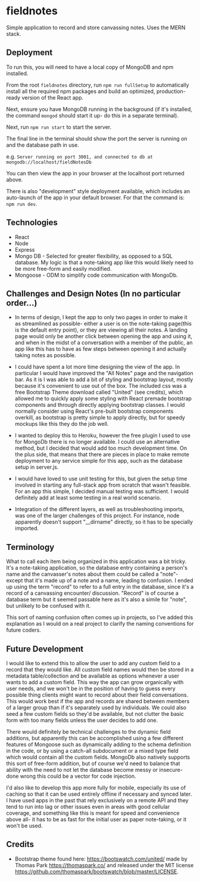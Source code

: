 # fieldnotes
Simple application to record and store canvassing notes. Uses the MERN stack.

## Deployment
To run this, you will need to have a local copy of MongoDB and npm installed.

From the root `fieldnotes` directory, run `npm run fullSetup` to automatically install all the required npm packages and build an optimized, production-ready version of the React app.

Next, ensure you have MongoDB running in the background (if it's installed, the command `mongod` should start it up- do this in a separate terminal).

Next, run `npm run start` to start the server.

The final line in the terminal should show the port the server is running on and the database path in use.

e.g. `Server running on port 3001, and connected to db at mongodb://localhost/fieldNotesDb`

You can then view the app in your browser at the localhost port returned above.

There is also "development" style deployment available, which includes an auto-launch of the app in your default browser. For that the command is: `npm run dev`.

## Technologies
* React
* Node
* Express
* Mongo DB - Selected for greater flexibility, as opposed to a SQL database. My logic is that a note-taking app like this would likely need to be more free-form and easily modified.
* Mongoose - ODM to simplify code communication with MongoDb.

## Challenges and Design Notes (In no particular order...)
* In terms of design, I kept the app to only two pages in order to make it as streamlined as possible- either a user is on the note-taking page(this is the default entry point), or they are viewing all their notes. A landing page would only be another click between opening the app and using it, and when in the midst of a conversation with a member of the public, an app like this has to have as few steps between opening it and actually taking notes as possible.

* I could have spent a lot more time designing the view of the app. In particular I would have improved the "All Notes" page and the navigation bar. As it is I was able to add a bit of styling and bootstrap layout, mostly because it's convenient to use out of the box. The included css was a free Bootstrap Theme download called "United" (see credits), which allowed me to quickly apply some styling with React premade bootstrap components and through directly applying bootstrap classes. I would normally consider using React's pre-built bootstrap components overkill, as bootstrap is pretty simple to apply directly, but for speedy mockups like this they do the job well.

* I wanted to deploy this to Heroku, however the free plugin I used to use for MongoDb there is no longer available. I could use an alternative method, but I decided that would add too much development time. On the plus side, that means that there are pieces in place to make remote deployment to any service simple for this app, such as the database setup in server.js.

* I would have loved to use unit testing for this, but given the setup time involved in starting any full-stack app from scratch that wasn't feasible. For an app this simple, I decided manual testing was sufficient. I would definitely add at least some testing in a real world scenario.

* Integration of the different layers, as well as troubleshooting imports, was one of the larger challenges of this project. For instance, node apparently doesn't support "__dirname" directly, so it has to be specially imported.

## Terminology
What to call each item being organized in this application was a bit tricky. It's a note-taking application, so the database entry containing a person's name and the canvasser's notes about them could be called a "note"- except that it's made up of a note and a name, leading to confusion. I ended up using the term "record" to refer to a full entry in the database, since it's a record of a canvassing encounter/ discussion. "Record" is of course a database term but it seemed passable here as it's also a simile for "note", but unlikely to be confused with it.

This sort of naming confusion often comes up in projects, so I've added this explanation as I would on a real project to clarify the naming conventions for future coders.

## Future Development
I would like to extend this to allow the user to add any custom field to a record that they would like. All custom field names would then be stored in a metadata table/collection and be available as options whenever a user wants to add a custom field. This way the app can grow organically with user needs, and we won't be in the position of having to guess every possible thing clients might want to record about their field conversations. This would work best if the app and records are shared between members of a larger group than if it's separately used by individuals. We could also seed a few custom fields so they'd be available, but not clutter the basic form with too many fields unless the user decides to add one.

There would definitely be technical challenges to the dynamic field additions, but apparently this can be accomplished using a few different features of Mongoose such as dynamically adding to the schema definition in the code, or by using a catch-all subdocument or a mixed type field which would contain all the custom fields. MongoDb also natively supports this sort of free-form addition, but of course we'd need to balance that ability with the need to not let the database become messy or insecure- done wrong this could be a vector for code injection.

I'd also like to develop this app more fully for mobile, especially its use of caching so that it can be used entirely offline if necessary and synced later. I have used apps in the past that rely exclusively on a remote API and they tend to run into lag or other issues even in areas with good cellular coverage, and something like this is meant for speed and convenience above all- it has to be as fast for the initial user as paper note-taking, or it won't be used.

## Credits
* Bootstrap theme found here: https://bootswatch.com/united/ made by Thomas Park https://thomaspark.co/ and released under the MIT license https://github.com/thomaspark/bootswatch/blob/master/LICENSE.